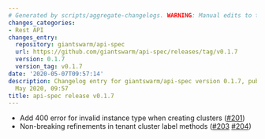 ```yaml
---
# Generated by scripts/aggregate-changelogs. WARNING: Manual edits to this files will be overwritten.
changes_categories:
- Rest API
changes_entry:
  repository: giantswarm/api-spec
  url: https://github.com/giantswarm/api-spec/releases/tag/v0.1.7
  version: 0.1.7
  version_tag: v0.1.7
date: '2020-05-07T09:57:14'
description: Changelog entry for giantswarm/api-spec version 0.1.7, published on 07
  May 2020, 09:57
title: api-spec release v0.1.7
---
```


- Add 400 error for invalid instance type when creating clusters ([#201](https://github.com/giantswarm/api-spec/pull/201))
- Non-breaking refinements in tenant cluster label methods ([#203](https://github.com/giantswarm/api-spec/pull/203) [#204](https://github.com/giantswarm/api-spec/pull/204))
